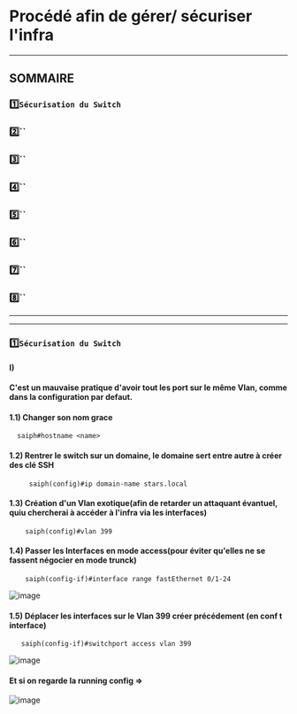 # Procédé  afin de gérer/ sécuriser l'infra
***
## SOMMAIRE

### 1️⃣`Sécurisation du Switch`
### 2️⃣``
### 3️⃣``
### 4️⃣``
### 5️⃣``
### 6️⃣``
### 7️⃣``
### 8️⃣``

***
***

### 1️⃣`Sécurisation du Switch`

#### I)
#### C'est un mauvaise pratique d'avoir tout les port sur le même Vlan, comme dans la configuration par defaut.
#### 1.1) Changer son nom grace
      saiph#hostname <name>

#### 1.2) Rentrer le switch sur un domaine, le domaine sert entre autre à créer des clé SSH
         saiph(config)#ip domain-name stars.local

#### 1.3) Création d'un Vlan exotique(afin de retarder un attaquant évantuel, quiu chercherai à accéder à l'infra via les interfaces)
        saiph(config)#vlan 399

#### 1.4) Passer les Interfaces en mode access(pour éviter qu'elles ne se fassent négocier en mode trunck) 
        saiph(config-if)#interface range fastEthernet 0/1-24

![image](https://github.com/user-attachments/assets/5cb509b3-912b-4173-906f-cb5687907e79)

#### 1.5) Déplacer les interfaces sur le Vlan 399 créer précédement (en conf t interface)
       saiph(config-if)#switchport access vlan 399

![image](https://github.com/user-attachments/assets/aba67810-14e0-4a7d-ae8e-7736462ec0eb)

#### Et si on regarde la running config =>

![image](https://github.com/user-attachments/assets/0737aa01-ea9a-4b23-bf24-464d404b6ee8)



























